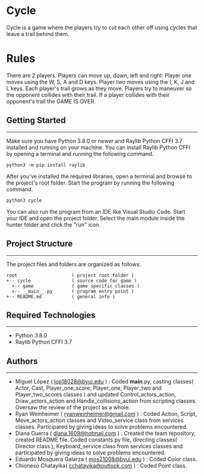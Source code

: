# Cycle
Cycle is a game where the players try to cut each other off using cycles that leave a trail behind them.

# Rules
There are 2 players. Players can move up, down, left and right: Player one moves using the W, S, A and D keys. Player two moves using the I, K, J and L keys. Each player's trail grows as they move. Players try to maneuver so the opponent collides with their trail. If a player collides with their opponent's trail the GAME IS OVER.

## Getting Started
---
Make sure you have Python 3.8.0 or newer and Raylib Python CFFI 3.7 installed and running on your machine. You can install Raylib Python CFFI by opening a terminal and running the following command.
```
python3 -m pip install raylib
```
After you've installed the required libraries, open a terminal and browse to the project's root folder. Start the program by running the following command.
```
python3 cycle
```
You can also run the program from an IDE like Visual Studio Code. Start your IDE and open the project folder. Select the main module inside the hunter folder and click the "run" icon.

## Project Structure
---
The project files and folders are organized as follows:
```
root                    ( project root folder )
+-- cycle               ( source code for game )
  +-- game              ( game specific classes )
  +-- __main__.py       ( program entry point )
+-- README.md           ( general info )
```

## Required Technologies
---
* Python 3.8.0
* Raylib Python CFFI 3.7

## Authors
---
* Miguel López ( lop18028@byui.edu ) : Coded __main__.py, casting classes( Actor, Cast, Player_one_score, Player_one, Player_two and Player_two_scores classes ) and updated Control_actors_action, Draw_actors_action and Handle_collisions_action from scripting classes. Oversaw the review of the project as a whole.
* Ryan Weinheimer ( ryanweinheimer@gmail.com ) : Coded Action, Script, Move_actors_action classes and Video_service class from services classes. Participated by giving ideas to solve problems encountered.
* Diana Guerra ( diana.1609@hotmail.com ) : Created the team repository, created README file. Coded constants.py file, directing classes( Director class ), Keyboard_service class from services classes and participated by giving ideas to solve problems encountered.
* Eduardo Mosquera Galarza ( mos21008@byui.edu ) : Coded Color class.
* Chioneso Chatayika( cchatayika@outlook.com ) : Coded Point class.